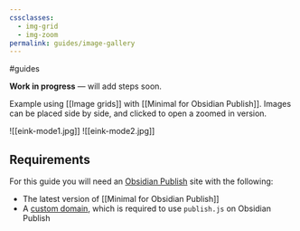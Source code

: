 ```yaml
---
cssclasses:
  - img-grid
  - img-zoom
permalink: guides/image-gallery
---
```

#guides

**Work in progress** — will add steps soon.

Example using [[Image grids]] with [[Minimal for Obsidian Publish]]. Images can be placed side by side, and clicked to open a zoomed in version.

![[eink-mode1.jpg]]
![[eink-mode2.jpg]]

## Requirements

For this guide you will need an [Obsidian Publish](https://obsidian.md/publish) site with the following:

- The latest version of [[Minimal for Obsidian Publish]]
- A [custom domain](https://help.obsidian.md/Obsidian+Publish/Set+up+a+custom+domain), which is required to use `publish.js` on Obsidian Publish